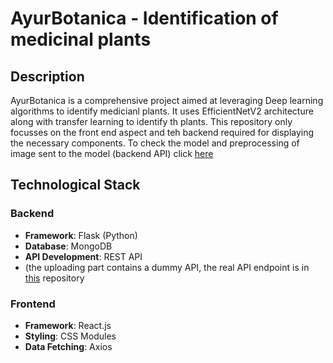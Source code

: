 # AyurBotanica - Identification of medicinal plants

## Description
AyurBotanica is a comprehensive project aimed at leveraging Deep learning algorithms to identify medicianl plants. It uses EfficientNetV2 architecture along with transfer learning to identify th plants. This repository only focusses on the front end aspect and teh backend required for displaying the necessary components. To check the model and preprocessing of image sent to the model (backend API) click [here](https://github.com/CrypticFate5/AyurBotanica)
## Technological Stack
### Backend
- **Framework**: Flask (Python)
- **Database**: MongoDB
- **API Development**: REST API
- (the uploading part contains a dummy API, the real API endpoint is in [this](https://github.com/CrypticFate5/AyurBotanica) repository

### Frontend
- **Framework**: React.js
- **Styling**: CSS Modules
- **Data Fetching**: Axios
